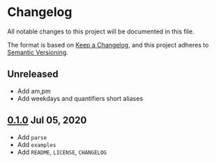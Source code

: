 # Changelog

All notable changes to this project will be documented in this file.

The format is based on [Keep a Changelog](https://keepachangelog.com/en/1.0.0/),
and this project adheres to [Semantic Versioning](https://semver.org/spec/v2.0.0.html).

## Unreleased

* Add am,pm
* Add weekdays and quantifiers short aliases

## [0.1.0](https://crates.io/crates/htp/0.1.0) Jul 05, 2020

* Add `parse`
* Add `examples`
* Add `README`, `LICENSE`, `CHANGELOG`

